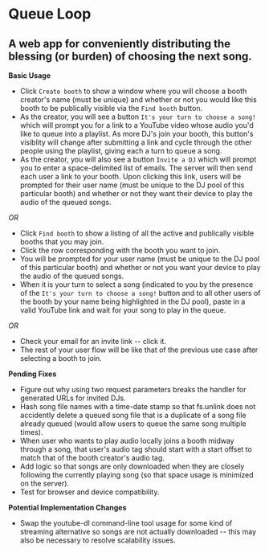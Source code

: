 Queue Loop
==============

A web app for conveniently distributing the blessing (or burden) of choosing the next song.
--------------

**Basic Usage**
* Click `Create booth` to show a window where you will choose a booth creator's
  name (must be unique) and whether or not you would like this booth to be
  publically visible via the `Find booth` button.
* As the creator, you will see a button `It's your turn to choose a song!`
  which will prompt you for a link to a YouTube video whose audio you'd like to
  queue into a playlist. As more DJ's join your booth, this button's visiblity
  will change after submitting a link and cycle through the other people using
  the playlist, giving each a turn to queue a song.
* As the creator, you will also see a button `Invite a DJ` which will prompt
  you to enter a space-delimited list of emails. The server will then send each
  user a link to your booth. Upon clicking this link, users will be prompted
  for their user name (must be unique to the DJ pool of this particular booth)
  and whether or not they want their device to play the audio of the queued
  songs.

*OR*

* Click `Find booth` to show a listing of all the active and publically visible
  booths that you may join.
* Click the row corresponding with the booth you want to join.
* You will be prompted for your user name (must be unique to the DJ pool of
  this particular booth) and whether or not you want your device to play the
  audio of the queued songs.
* When it is your turn to select a song (indicated to you by the presence of
  the `It's your turn to choose a song!` button and to all other users of the
  booth by your name being highlighted in the DJ pool), paste in a valid
  YouTube link and wait for your song to play in the queue.

*OR*

* Check your email for an invite link -- click it.
* The rest of your user flow will be like that of the previous use case after
  selecting a booth to join.

**Pending Fixes**
* Figure out why using two request parameters breaks the handler for generated
  URLs for invited DJs.
* Hash song file names with a time-date stamp so that fs.unlink does not
  accidently delete a queued song file that is a duplicate of a song file already
  queued (would allow users to queue the same song multiple times).
* When user who wants to play audio locally joins a booth midway through a
  song, that user's audio tag should start with a start offset to match that of
  the booth creator's audio tag.
* Add logic so that songs are only downloaded when they are closely following
  the currently playing song (so that space usage is minimized on the server).
* Test for browser and device compatibility.

**Potential Implementation Changes**
* Swap the youtube-dl command-line tool usage for some kind of streaming
  alternative so songs are not actually downloaded -- this may also be
  necessary to resolve scalability issues.
